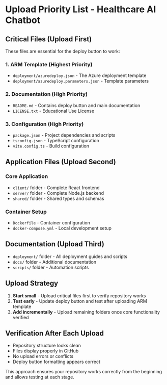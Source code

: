 # Upload Priority List - Healthcare AI Chatbot

## Critical Files (Upload First)

These files are essential for the deploy button to work:

### 1. ARM Template (Highest Priority)
- `deployment/azuredeploy.json` - The Azure deployment template
- `deployment/azuredeploy.parameters.json` - Template parameters

### 2. Documentation (High Priority)  
- `README.md` - Contains deploy button and main documentation
- `LICENSE.txt` - Educational Use License

### 3. Configuration (High Priority)
- `package.json` - Project dependencies and scripts
- `tsconfig.json` - TypeScript configuration
- `vite.config.ts` - Build configuration

## Application Files (Upload Second)

### Core Application
- `client/` folder - Complete React frontend
- `server/` folder - Complete Node.js backend
- `shared/` folder - Shared types and schemas

### Container Setup
- `Dockerfile` - Container configuration
- `docker-compose.yml` - Local development setup

## Documentation (Upload Third)

- `deployment/` folder - All deployment guides and scripts
- `docs/` folder - Additional documentation
- `scripts/` folder - Automation scripts

## Upload Strategy

1. **Start small** - Upload critical files first to verify repository works
2. **Test early** - Update deploy button and test after uploading ARM template
3. **Add incrementally** - Upload remaining folders once core functionality verified

## Verification After Each Upload

- Repository structure looks clean
- Files display properly in GitHub
- No upload errors or conflicts
- Deploy button formatting appears correct

This approach ensures your repository works correctly from the beginning and allows testing at each stage.